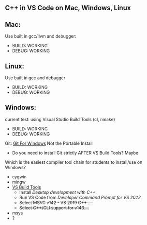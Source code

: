 ## C++ in VS Code on Mac, Windows, Linux

## Mac: 

Use built in gcc/llvm and debugger: 

* BUILD: WORKING 
* DEBUG: WORKING

## Linux: 

Use built in gcc and debugger

* BUILD: WORKING
* DEBUG: WORKING

## Windows: 

current test: using Visual Studio Build Tools (cl, nmake)
* BUILD: WORKING 
* DEBUG: WORKING

Git: [Git For Windows](https://git-scm.com/download/win) Not the Portable Install

* Do you need to install Git strictly AFTER VS Build Tools? Maybe

Which is the easiest compiler tool chain for students to install/use on Windows?

 * cygwin
 * mingw
 * [VS Build Tools](https://visualstudio.microsoft.com/downloads/?q=build+tools#build-tools-for-visual-studio-2022)
   *   Install *Desktop development with C++*
   *   Run VS Code from *Developer Command Prompt for VS 2022*
   *   ~~Select MSVC v142 - VS 2019 C++ ....~~
   *   ~~Select C++/CLI support for v143....~~
 * msys
 * ?
